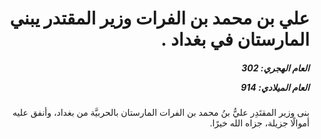 <h1 dir="rtl">علي بن محمد بن الفرات وزير المقتدر يبني المارستان في بغداد .</h1>

<h5 dir="rtl">العام الهجري:  302

العام الميلادي: 914

</h5>

<p dir="rtl">بنى وزير المقتَدِر عليُّ بنُ محمد بن الفرات المارستان بالحربيَّة من بغداد، وأنفق عليه أموالًا جزيلة، جزاه الله خيرًا.</p></br>
